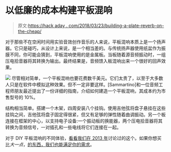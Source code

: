 # 以低廉的成本构建平板混响

> 原文:[https://hack aday . com/2018/03/23/building-a-plate-reverb-on-the-cheap/](https://hackaday.com/2018/03/23/building-a-plate-reverb-on-the-cheap/)

对于那些不在空闲时间用实验音效创作音乐的人来说，平板混响本质上是一个扬声器。它只是碰巧，从设计上来说，是一个相当差的。与传统扬声器使用纸盆作为振膜不同，你可能会猜到，平板混响使用的是金属板。当板随着源音频振动时，一组压电拾音器将其转换为输出。最终结果是，音频馈入板混响出来一个很好的回声效果。

[![](../Images/fb3d2cff97e11ce1e407ecd1cc12d719.png)](https://hackaday.com/wp-content/uploads/2018/03/reverb_detail.jpg) 尽管相对简单，一个平板混响也要花费数千美元。它们太贵了，以至于大多数人只是在软件中模拟这种效果。但不一定非要这样。[Sammartino]和一位音频工程师朋友最近提出了一份详细的指南，介绍如何建造一个平板混响，其成本约为市售型号的 10%。

结构相当简单。搭建一个木架，四周安装八个挂钩。使用吉他弦将盘子悬挂在这些挂钩之间，吉他弦将盘子固定得很紧，但又有足够的弹性随着曲调振动。另一个板连接在框架的中心，以支持电子设备:一个振动板的换能器，两个压电拾音器将其转换为音频信号，一对插孔和一些电线将它们连接在一起。

对于 DIY 平板混响的不同体验，[看看我们在 2013 年](https://hackaday.com/2013/10/14/build-a-diy-plate-reverb/)讨论过的这个。如果你想买比*大一点*，[的东西，我们也能满足你的需求](https://hackaday.com/2012/11/28/100-meter-spring-reverb-makes-us-hear-satanic-voices/)。